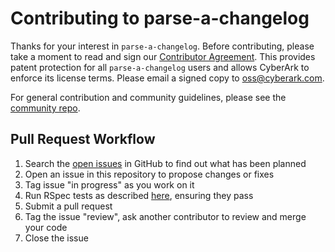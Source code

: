# Contributing to parse-a-changelog

Thanks for your interest in `parse-a-changelog`. Before contributing, please take a moment to read and sign our <a href="https://github.com/cyberark/parse-a-changelog/blob/master/Contributing_OSS/CyberArk_Open_Source_Contributor_Agreement.pdf" download="conjur_contributor_agreement">Contributor Agreement</a>. This provides patent protection for all `parse-a-changelog` users and allows CyberArk to enforce its license terms. Please email a signed copy to <a href="oss@cyberark.com">oss@cyberark.com</a>.

For general contribution and community guidelines, please see the [community repo](https://github.com/cyberark/community).

## Pull Request Workflow

1. Search the [open issues][issues] in GitHub to find out what has been planned
2. Open an issue in this repository to propose changes or fixes
3. Tag issue "in progress" as you work on it
4. Run RSpec tests as described [here][tests], ensuring they pass
5. Submit a pull request
6. Tag the issue "review", ask another contributor to review and merge your code
7. Close the issue

[tests]: README.md#Testing
[issues]: https://github.com/cyberark/parse-a-changelog/issues
